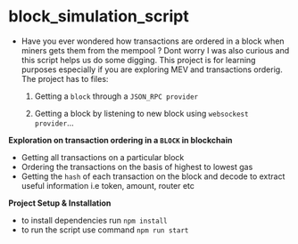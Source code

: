 # block_simulation_script
- Have you ever wondered how transactions are ordered in a block when miners gets them from the mempool ? Dont worry I was also curious and this script helps us do some digging. This project is for learning purposes especially if you are exploring MEV and transactions orderig. The project has to files:
   1. Getting a `block` through a `JSON_RPC provider`
 
   2. Getting a block by listening to new block using `websockest provider`...
  
**Exploration on transaction ordering in a `BLOCK` in blockchain**
- Getting all transactions on a particular block
- Ordering the transactions on the basis of highest to lowest gas
- Getting the `hash` of each transaction on the block and decode to extract useful information i.e token, amount, router etc

**Project Setup & Installation**
- to install dependencies run `npm install`
- to run the script use command `npm run start`
